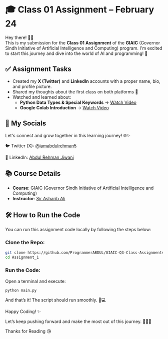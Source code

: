 # 🎓 Class 01 Assignment – February 24

Hey there! 👋🏻  
This is my submission for the **Class 01 Assignment** of the **GIAIC** (Governor Sindh Initiative of Artificial Intelligence and Computing) program. I'm excited to start this journey and dive into the world of AI and programming! 🚀

## ✅ Assignment Tasks

- Created my **X (Twitter)** and **LinkedIn** accounts with a proper name, bio, and profile picture.
- Shared my thoughts about the first class on both platforms 📝
- Watched and learned about:
  - **Python Data Types & Special Keywords** → [Watch Video](https://www.youtube.com/watch?v=rKk8XPLysj8)
  - **Google Colab Introduction** → [Watch Video](https://www.youtube.com/watch?v=bP4JRwapoFc)

## 📱 My Socials
Let's connect and grow together in this learning journey! 🌐✨

🐦 Twitter (X): [@iamabdulrehman5](https://x.com/iamabdulrehman5)

💼 LinkedIn: [Abdul Rehman Jiwani](https://pk.linkedin.com/in/abdul-rehman-jiwani)

## 📚 Course Details

- **Course**: GIAIC (Governor Sindh Initiative of Artificial Intelligence and Computing)  
- **Instructor**: [Sir Asharib Ali](https://github.com/AsharibAli)


## 🛠️ How to Run the Code

You can run this assignment code locally by following the steps below:

### **Clone the Repo:**
```bash
git clone https://github.com/ProgrammerABDUL/GIAIC-Q3-Class-Assignments.git
cd Assignment_1
```

### Run the Code:
Open a terminal and execute:

```bash
python main.py
```
And that’s it! The script should run smoothly. 🧠💻

Happy Coding! ✨  

Let’s keep pushing forward and make the most out of this journey. 💪🏻😎

Thanks for Reading 😘
